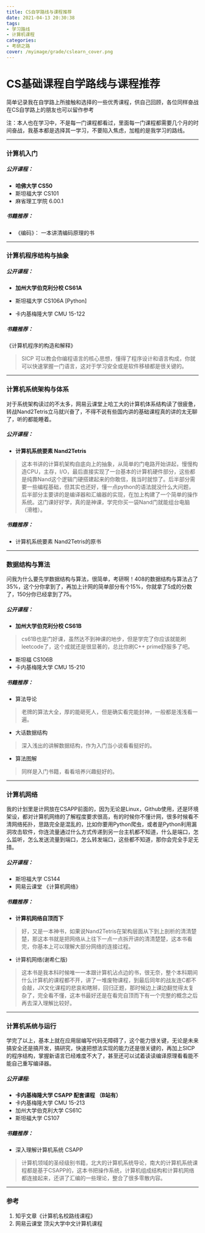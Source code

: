 ```yaml
---
title: CS自学路线与课程推荐
date: 2021-04-13 20:30:38
tags:
- 学习路线
- 计算机课程
categories:
- 考研之路
cover: /myimage/grade/cslearn_cover.png
---
```


# CS基础课程自学路线与课程推荐

简单记录我在自学路上所接触和选择的一些优秀课程，供自己回顾，各位同样奋战在CS自学路上的朋友也可以留作参考

注：本人也在学习中，不是每一门课程都看过，里面每一门课程都需要几个月的时间奋战，我基本都是选择其一学习，不要陷入焦虑，加粗的是我学习的路线。

*************

### 计算机入门

##### 公开课程：

- **哈佛大学 CS50**   
- 斯坦福大学 CS101
- 麻省理工学院 6.00.1

##### 书籍推荐：

* 《编码》： 一本讲清编码原理的书



*********************

### 计算机程序结构与抽象

##### 公开课程：

* **加州大学伯克利分校  CS61A**

* 斯坦福大学 CS106A  [Python]  
* 卡内基梅隆大学 CMU 15-122 

##### 书籍推荐：

《计算机程序的构造和解释》

> SICP 可以教会你编程语言的核心思想，懂得了程序设计和语言构成，你就可以快速掌握一门语言，这对于学习安全或是软件移植都是很关键的。



**********************

### 计算机系统架构与体系

对于系统架构读过的不太多，网易云课堂上哈工大的计算机体系结构读了很疲惫，转战Nand2Tetris立马就兴奋了，不得不说有些国内讲的基础课程真的讲的太无聊了，听的都能睡着。

##### 公开课程：

* **计算机系统要素  Nand2Tetris**    

> 这本书讲的计算机架构自底向上的抽象，从简单的门电路开始讲起，慢慢构造CPU，主存，I/O，最后直接实现了一台基本的计算机硬件部分，这些都是纯靠Nand这个逻辑门硬搭建起来的你敢信，我当时就惊了。后半部分需要一些编程基础，但其实也还好，懂一点python的语法就没什么大问题，后半部分主要讲的是编译器和汇编器的实现，在加上构建了一个简单的操作系统。这门课好好学，真的是神课，学完你买一袋Nand门就能组台电脑（滑稽）。

##### 书籍推荐：

* 计算机系统要素  Nand2Tetris的原书



*******

### 数据结构与算法

问我为什么要先学数据结构与算法，很简单，考研啊！408的数据结构与算法占了35%，这个分你拿到了，再加上计网的简单部分有个15%，你就拿了5成的分数了，150分你已经拿到了75。

##### 公开课程：

* **加州大学伯克利分校  CS61B**

> cs61B也是门好课，虽然达不到神课的地步，但是学完了你应该就能刷leetcode了，这个成就还是很显著的，总比你刷C++ prime舒服多了吧。

* 斯坦福 CS106B
* 卡内基梅隆大学 CMU 15-210

##### 书籍推荐：

* 算法导论  

> 老牌的算法大全，厚的能砸死人，但是确实看完能封神，一般都是浅浅看一遍。

* 大话数据结构

> 深入浅出的讲解数据结构，作为入门当小说看看挺好的。

* 算法图解

> 同样是入门书籍，看看培养兴趣挺好的。



**********

### 计算机网络

我的计划里是计网放在CSAPP前面的，因为无论是Linux，Github使用，还是环境架设，都对计算机网络的了解程度要求很高，有的时候你不懂计网，很多时候看不清网络拓扑，思路完全是混乱的，比如你要用Python爬虫，或者是Python利用漏洞攻击软件，你连流量通过什么方式传递到另一台主机都不知道，什么是端口，怎么监听，怎么发送流量到端口，怎么转发端口，这些都不知道，那你会完全手足无措。

##### 公开课程：

* 斯坦福大学 CS144
* 网易云课堂 《计算机网络》

##### 书籍推荐：

* **计算机网络自顶而下**  

>好，又是一本神书，如果说Nand2Tetris在架构层面从下到上剖析的清清楚楚，那这本书就是把网络从上往下一点一点拆开讲的清清楚楚，这本书看完，你基本上可以理解大部分网络的连接过程。

* 计算机网络(谢希仁版)

>这本书是我本科时候唯一一本跟计算机沾点边的书，很无奈，整个本科期间什么计算机的课程都不开，讲了一堆废物课程，到最后同年的战友连C都不会敲，JX文化课程的悲哀和瞎掰，回归正题，那时候边上课边翻觉得太复杂了，完全看不懂，这本书最好还是在看完自顶而下有一个完整的概念之后再去深入理解比较好。





*******

### 计算机系统与运行

学完了以上，基本上就在应用层编写代码无障碍了，这个能力很关键，无论是未来搞安全还是搞开发，搞研究，快速把想法实现的能力还是很关键的，再加上SICP的程序结构，掌握新语言已经难度不大了，甚至还可以试着读读编译原理看看能不能自己重写编译器。

##### 公开课程:

* **卡内基梅隆大学 CSAPP 配套课程  （B站有）**
* 卡内基梅隆大学 CMU 15-213
* 加州大学伯克利大学 CS61C
* 斯坦福大学 CS107 

##### 书籍推荐：

* 深入理解计算机系统 CSAPP 

> 计算机领域的圣经级别书籍，北大的计算机系统导论，南大的计算机系统课程都是基于CSAPP的，这本书把操作系统，计算机组成结构和计算机网络都连接起来，还讲了汇编的一些理论，整合了很多零散内容。





***********

### 参考

1. 知乎文章《计算机名校路线课程》
2. 网易云课堂  顶尖大学中文计算机课程

















